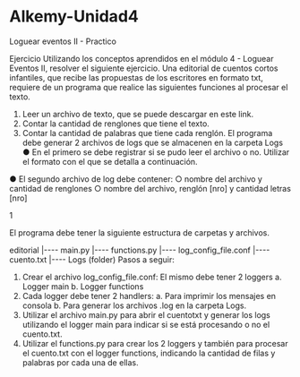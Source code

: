 # Alkemy-Unidad4
Loguear eventos II - Practico


Ejercicio
Utilizando los conceptos aprendidos en el módulo 4 - Loguear
Eventos II, resolver el siguiente ejercicio.
Una editorial de cuentos cortos infantiles, que recibe las propuestas
de los escritores en formato txt, requiere de un programa que realice
las siguientes funciones al procesar el texto.
1. Leer un archivo de texto, que se puede descargar en este link.
2. Contar la cantidad de renglones que tiene el texto.
3. Contar la cantidad de palabras que tiene cada renglón.
El programa debe generar 2 archivos de logs que se almacenen en
la carpeta Logs
● En el primero se debe registrar si se pudo leer el archivo o no.
Utilizar el formato con el que se detalla a continuación.

● El segundo archivo de log debe contener:
○ nombre del archivo y cantidad de renglones
○ nombre del archivo, renglón [nro] y cantidad letras [nro]

1

El programa debe tener la siguiente estructura de carpetas y archivos.

editorial
|---- main.py
|---- functions.py
|---- log_config_file.conf
|---- cuento.txt
|---- Logs (folder)
Pasos a seguir:
1. Crear el archivo log_config_file.conf: El mismo debe tener 2 loggers
a. Logger main
b. Logger functions
2. Cada logger debe tener 2 handlers:
a. Para imprimir los mensajes en consola
b. Para generar los archivos .log en la carpeta Logs.
3. Utilizar el archivo main.py para abrir el cuentotxt y generar los logs
utilizando el logger main para indicar si se está procesando o no el
cuento.txt.
4. Utilizar el functions.py para crear los 2 loggers y también para procesar
el cuento.txt con el logger functions, indicando la cantidad de filas y
palabras por cada una de ellas.

